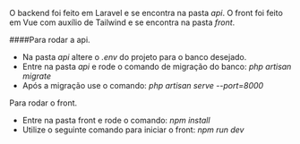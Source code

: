 O backend foi feito em Laravel e se encontra na pasta _api_.
O front foi feito em Vue com auxílio de Tailwind e se encontra na pasta _front_.

####Para rodar a api.
* Na pasta _api_ altere o _.env_ do projeto para o banco desejado.
* Entre na pasta _api_ e rode o comando de migração do banco: _php artisan migrate_
* Após a migração use o comando: _php artisan serve --port=8000_

Para rodar o front.
* Entre na pasta front e rode o comando: _npm install_
* Utilize o seguinte comando para iniciar o front: _npm run dev_